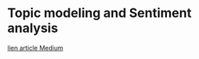 # Topic modeling and Sentiment analysis
[lien article Medium](https://medium.com/@hugo.fromont35/topic-modeling-and-sentiment-analysis-cffd504a46c3)
